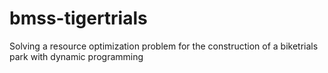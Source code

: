 # bmss-tigertrials
Solving a resource optimization problem for the construction of a biketrials park with dynamic programming
